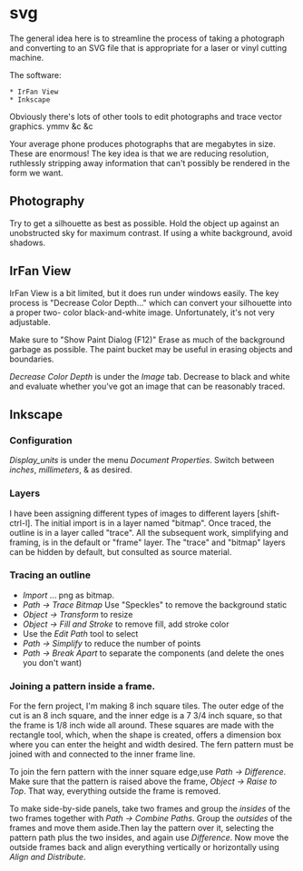 # svg

The general idea here is to streamline the process of taking a photograph and
converting to an SVG file that is appropriate for a laser or vinyl cutting machine.

The software:

    * IrFan View
    * Inkscape

Obviously there's lots of other tools to edit photographs and trace vector
graphics. ymmv &c &c

Your average phone produces photographs that are megabytes in size. These
are enormous! The key idea is that we are reducing resolution, ruthlessly
stripping away information that can't possibly be rendered in the form we
want.

## Photography

Try to get a silhouette as best as possible. Hold the object up against an 
unobstructed sky for maximum contrast. If using a white background, avoid shadows.

## IrFan View

IrFan View is a bit limited, but it does run under windows easily. The key process
is "Decrease Color Depth..." which can convert your silhouette into a proper two-
color black-and-white image. Unfortunately, it's not very adjustable.

Make sure to "Show Paint Dialog (F12)" Erase as much of the background garbage as possible.
The paint bucket may be useful in erasing objects and boundaries.

_Decrease Color Depth_ is under the _Image_ tab. Decrease to black and white and 
evaluate whether you've got an image that can be reasonably traced.

## Inkscape

### Configuration

_Display_units_ is under the menu _Document Properties_. Switch between _inches_, _millimeters_, & as desired.

### Layers

I have been assigning different types of images to different layers [shift-ctrl-l].
The initial import is in a layer named "bitmap". Once traced, the outline is in a
layer called "trace". All the subsequent work, simplifying and framing, is in the
default or "frame" layer. The "trace" and "bitmap" layers can be hidden by default, 
but consulted as source material.


### Tracing an outline

* _Import_ ... png as bitmap.
* _Path -> Trace Bitmap_  Use "Speckles" to remove the background static
* _Object -> Transform_ to resize
* _Object -> Fill and Stroke_ to remove fill, add stroke color
* Use the _Edit Path_ tool to select
* _Path -> Simplify_ to reduce the number of points
* _Path -> Break Apart_ to separate the components (and delete the ones you don't want)


### Joining a pattern inside a frame.

For the fern project, I'm making 8 inch square tiles. The outer edge of the cut is
an 8 inch square, and the inner edge is a 7 3/4 inch square, so that the frame is
1/8 inch wide all around. These squares are made with the rectangle tool, which,
when the shape is created, offers a dimension box where you can enter the height
and width desired. The fern pattern must be joined with and connected to the inner
frame line.

To join the fern pattern with the inner square edge,use _Path -> Difference_.  Make sure
that the pattern is raised above the frame, _Object -> Raise to Top_. That way,
everything outside the frame is removed.

To make side-by-side panels, take two frames and group the *insides* of the two frames together
with _Path -> Combine Paths_. Group the *outsides* of the frames and move them aside.Then lay the pattern over it, selecting the pattern path plus the two insides, and again use _Difference_. Now move the outside frames back and align everything vertically or horizontally using _Align and Distribute_.

